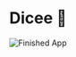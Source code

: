 


# Dicee 🎲




![Finished App](https://github.com/londonappbrewery/Images/blob/master/dicee-demo.gif)

